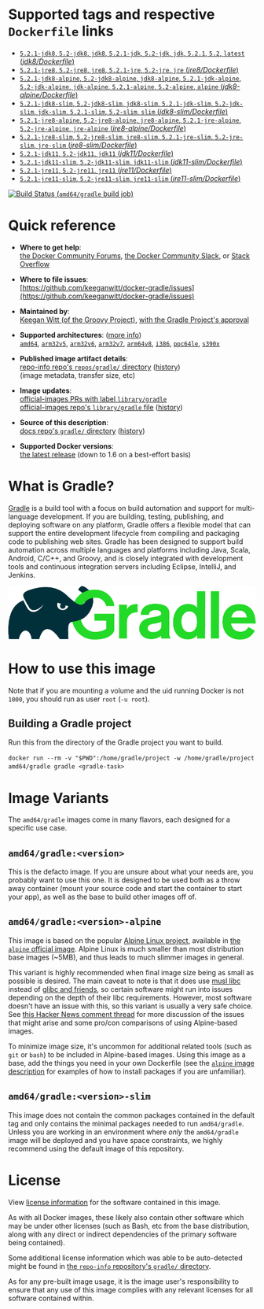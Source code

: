 <!--

********************************************************************************

WARNING:

    DO NOT EDIT "gradle/README.md"

    IT IS AUTO-GENERATED

    (from the other files in "gradle/" combined with a set of templates)

********************************************************************************

-->

# Supported tags and respective `Dockerfile` links

-	[`5.2.1-jdk8`, `5.2-jdk8`, `jdk8`, `5.2.1-jdk`, `5.2-jdk`, `jdk`, `5.2.1`, `5.2`, `latest` (*jdk8/Dockerfile*)](https://github.com/keeganwitt/docker-gradle/blob/9ecbf1925ddb905c0bf5993f10b173873c0432d6/jdk8/Dockerfile)
-	[`5.2.1-jre8`, `5.2-jre8`, `jre8`, `5.2.1-jre`, `5.2-jre`, `jre` (*jre8/Dockerfile*)](https://github.com/keeganwitt/docker-gradle/blob/9ecbf1925ddb905c0bf5993f10b173873c0432d6/jre8/Dockerfile)
-	[`5.2.1-jdk8-alpine`, `5.2-jdk8-alpine`, `jdk8-alpine`, `5.2.1-jdk-alpine`, `5.2-jdk-alpine`, `jdk-alpine`, `5.2.1-alpine`, `5.2-alpine`, `alpine` (*jdk8-alpine/Dockerfile*)](https://github.com/keeganwitt/docker-gradle/blob/9ecbf1925ddb905c0bf5993f10b173873c0432d6/jdk8-alpine/Dockerfile)
-	[`5.2.1-jdk8-slim`, `5.2-jdk8-slim`, `jdk8-slim`, `5.2.1-jdk-slim`, `5.2-jdk-slim`, `jdk-slim`, `5.2.1-slim`, `5.2-slim`, `slim` (*jdk8-slim/Dockerfile*)](https://github.com/keeganwitt/docker-gradle/blob/9ecbf1925ddb905c0bf5993f10b173873c0432d6/jdk8-slim/Dockerfile)
-	[`5.2.1-jre8-alpine`, `5.2-jre8-alpine`, `jre8-alpine`, `5.2.1-jre-alpine`, `5.2-jre-alpine`, `jre-alpine` (*jre8-alpine/Dockerfile*)](https://github.com/keeganwitt/docker-gradle/blob/9ecbf1925ddb905c0bf5993f10b173873c0432d6/jre8-alpine/Dockerfile)
-	[`5.2.1-jre8-slim`, `5.2-jre8-slim`, `jre8-slim`, `5.2.1-jre-slim`, `5.2-jre-slim`, `jre-slim` (*jre8-slim/Dockerfile*)](https://github.com/keeganwitt/docker-gradle/blob/9ecbf1925ddb905c0bf5993f10b173873c0432d6/jre8-slim/Dockerfile)
-	[`5.2.1-jdk11`, `5.2-jdk11`, `jdk11` (*jdk11/Dockerfile*)](https://github.com/keeganwitt/docker-gradle/blob/9ecbf1925ddb905c0bf5993f10b173873c0432d6/jdk11/Dockerfile)
-	[`5.2.1-jdk11-slim`, `5.2-jdk11-slim`, `jdk11-slim` (*jdk11-slim/Dockerfile*)](https://github.com/keeganwitt/docker-gradle/blob/9ecbf1925ddb905c0bf5993f10b173873c0432d6/jdk11-slim/Dockerfile)
-	[`5.2.1-jre11`, `5.2-jre11`, `jre11` (*jre11/Dockerfile*)](https://github.com/keeganwitt/docker-gradle/blob/9ecbf1925ddb905c0bf5993f10b173873c0432d6/jre11/Dockerfile)
-	[`5.2.1-jre11-slim`, `5.2-jre11-slim`, `jre11-slim` (*jre11-slim/Dockerfile*)](https://github.com/keeganwitt/docker-gradle/blob/9ecbf1925ddb905c0bf5993f10b173873c0432d6/jre11-slim/Dockerfile)

[![Build Status](https://doi-janky.infosiftr.net/job/multiarch/job/amd64/job/gradle/badge/icon) (`amd64/gradle` build job)](https://doi-janky.infosiftr.net/job/multiarch/job/amd64/job/gradle/)

# Quick reference

-	**Where to get help**:  
	[the Docker Community Forums](https://forums.docker.com/), [the Docker Community Slack](https://blog.docker.com/2016/11/introducing-docker-community-directory-docker-community-slack/), or [Stack Overflow](https://stackoverflow.com/search?tab=newest&q=docker)

-	**Where to file issues**:  
	[https://github.com/keeganwitt/docker-gradle/issues](https://github.com/keeganwitt/docker-gradle/issues)

-	**Maintained by**:  
	[Keegan Witt (of the Groovy Project)](https://github.com/keeganwitt/docker-gradle), [with the Gradle Project's approval](https://discuss.gradle.org/t/official-docker-images/21159/8)

-	**Supported architectures**: ([more info](https://github.com/docker-library/official-images#architectures-other-than-amd64))  
	[`amd64`](https://hub.docker.com/r/amd64/gradle/), [`arm32v5`](https://hub.docker.com/r/arm32v5/gradle/), [`arm32v6`](https://hub.docker.com/r/arm32v6/gradle/), [`arm32v7`](https://hub.docker.com/r/arm32v7/gradle/), [`arm64v8`](https://hub.docker.com/r/arm64v8/gradle/), [`i386`](https://hub.docker.com/r/i386/gradle/), [`ppc64le`](https://hub.docker.com/r/ppc64le/gradle/), [`s390x`](https://hub.docker.com/r/s390x/gradle/)

-	**Published image artifact details**:  
	[repo-info repo's `repos/gradle/` directory](https://github.com/docker-library/repo-info/blob/master/repos/gradle) ([history](https://github.com/docker-library/repo-info/commits/master/repos/gradle))  
	(image metadata, transfer size, etc)

-	**Image updates**:  
	[official-images PRs with label `library/gradle`](https://github.com/docker-library/official-images/pulls?q=label%3Alibrary%2Fgradle)  
	[official-images repo's `library/gradle` file](https://github.com/docker-library/official-images/blob/master/library/gradle) ([history](https://github.com/docker-library/official-images/commits/master/library/gradle))

-	**Source of this description**:  
	[docs repo's `gradle/` directory](https://github.com/docker-library/docs/tree/master/gradle) ([history](https://github.com/docker-library/docs/commits/master/gradle))

-	**Supported Docker versions**:  
	[the latest release](https://github.com/docker/docker-ce/releases/latest) (down to 1.6 on a best-effort basis)

# What is Gradle?

[Gradle](https://gradle.org/) is a build tool with a focus on build automation and support for multi-language development. If you are building, testing, publishing, and deploying software on any platform, Gradle offers a flexible model that can support the entire development lifecycle from compiling and packaging code to publishing web sites. Gradle has been designed to support build automation across multiple languages and platforms including Java, Scala, Android, C/C++, and Groovy, and is closely integrated with development tools and continuous integration servers including Eclipse, IntelliJ, and Jenkins.

![logo](https://raw.githubusercontent.com/docker-library/docs/c3d3ca6beed000f9ba6eabc98f3399158f520256/gradle/logo.png)

# How to use this image

Note that if you are mounting a volume and the uid running Docker is not `1000`, you should run as user `root` (`-u root`).

## Building a Gradle project

Run this from the directory of the Gradle project you want to build.

`docker run --rm -v "$PWD":/home/gradle/project -w /home/gradle/project amd64/gradle gradle <gradle-task>`

# Image Variants

The `amd64/gradle` images come in many flavors, each designed for a specific use case.

## `amd64/gradle:<version>`

This is the defacto image. If you are unsure about what your needs are, you probably want to use this one. It is designed to be used both as a throw away container (mount your source code and start the container to start your app), as well as the base to build other images off of.

## `amd64/gradle:<version>-alpine`

This image is based on the popular [Alpine Linux project](http://alpinelinux.org), available in [the `alpine` official image](https://hub.docker.com/_/alpine). Alpine Linux is much smaller than most distribution base images (~5MB), and thus leads to much slimmer images in general.

This variant is highly recommended when final image size being as small as possible is desired. The main caveat to note is that it does use [musl libc](http://www.musl-libc.org) instead of [glibc and friends](http://www.etalabs.net/compare_libcs.html), so certain software might run into issues depending on the depth of their libc requirements. However, most software doesn't have an issue with this, so this variant is usually a very safe choice. See [this Hacker News comment thread](https://news.ycombinator.com/item?id=10782897) for more discussion of the issues that might arise and some pro/con comparisons of using Alpine-based images.

To minimize image size, it's uncommon for additional related tools (such as `git` or `bash`) to be included in Alpine-based images. Using this image as a base, add the things you need in your own Dockerfile (see the [`alpine` image description](https://hub.docker.com/_/alpine/) for examples of how to install packages if you are unfamiliar).

## `amd64/gradle:<version>-slim`

This image does not contain the common packages contained in the default tag and only contains the minimal packages needed to run `amd64/gradle`. Unless you are working in an environment where *only* the `amd64/gradle` image will be deployed and you have space constraints, we highly recommend using the default image of this repository.

# License

View [license information](https://gradle.org/license/) for the software contained in this image.

As with all Docker images, these likely also contain other software which may be under other licenses (such as Bash, etc from the base distribution, along with any direct or indirect dependencies of the primary software being contained).

Some additional license information which was able to be auto-detected might be found in [the `repo-info` repository's `gradle/` directory](https://github.com/docker-library/repo-info/tree/master/repos/gradle).

As for any pre-built image usage, it is the image user's responsibility to ensure that any use of this image complies with any relevant licenses for all software contained within.
